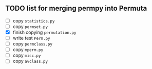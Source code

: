 ## TODO list for merging permpy into Permuta

-[ ] copy `statistics.py`
-[ ] copy `permset.py`
-[X] finish copying `permutation.py`
-[ ] write test `Perm.py`
-[ ] copy `permclass.py`
-[ ] copy `mperm.py`
-[ ] copy `misc.py`
-[ ] copy `avclass.py`
